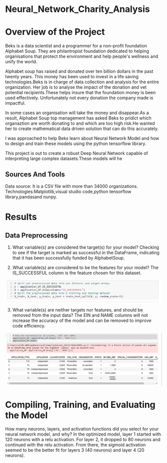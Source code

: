 # Neural_Network_Charity_Analysis

# Overview of the Project

Beks is a data scientist and a programmer for a non-profit foundation Alphabet Soup. They are philantropist foundation dedicated to helping organisations that protect the environment and help people's wellness and unify the world.

Alphabet soup has raised and donated over ten billion dollars in the past twenty years. This money has been used to invest in a life saving technologies.Beks is in charge of data collection and analysis for the entire organization. Her job is to analyse the impact of the donation and vet potential recipients.These helps insure that the foundation money is been used effectively. Unfortunately not every donation the company made is impactful.

In some cases an organisation will take the money and disappear.As a result, Alphabet Soup top management has asked Beks to pridict which organaztion are worth donating to and which are too high risk.He wanted her to create mathematical data driven solution that can do this accurately.

I was approached to help Beks learn about Neural Network Model and how to design and train these models using the python tensorflow library.

This project is out to create a robust Deep Neural Network capable of interpreting large complex datasets.These models will he

## Sources And Tools

Data source: It is a CSV file with more than 34000 organizations.
Technologies:Matplotlib,visual studio code,python tensorflow library,pandasand nunpy.

# Results

## Data Preprocessing

1. What variable(s) are considered the target(s) for your model?
   Checking to see if the target is marked as successful in the DataFrame, indicating that it has been successfully funded by AlphabetSoup.

2. What variable(s) are considered to be the features for your model?
   The IS_SUCCESSFUL column is the feature chosen for this dataset.

![Is_successful](https://github.com/femiimam001/Neural_Network_Charity_Analysis/blob/main/Resources/Is-_successful.PNG)

3. What variable(s) are neither targets nor features, and should be removed from the input data?
   The EIN and NAME columns will not increase the accuracy of the model and can be removed to improve code efficiency.

![Ein_name](https://github.com/femiimam001/Neural_Network_Charity_Analysis/blob/main/Resources/Ein_name.PNG)

# Compiling, Training, and Evaluating the Model

How many neurons, layers, and activation functions did you select for your neural network model, and why?
In the optimized model, layer 1 started with 120 neurons with a relu activation. For layer 2, it dropped to 80 neurons and continued with the relu activation. From there, the sigmoid activation seemed to be the better fit for layers 3 (40 neurons) and layer 4 (20 neurons).
